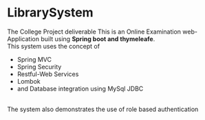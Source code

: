 # LibrarySystem
The College Project deliverable 
This is an Online Examination web-Application built using <b> Spring boot and thymeleafe</b>.
  <br/>This system uses the concept of <ul><li>Spring MVC</li><li> Spring Security</li><li> Restful-Web Services</li><li> Lombok</li><li>and Database integration using MySql JDBC</li></ul>
<br>The system also demonstrates the use of role based authentication
